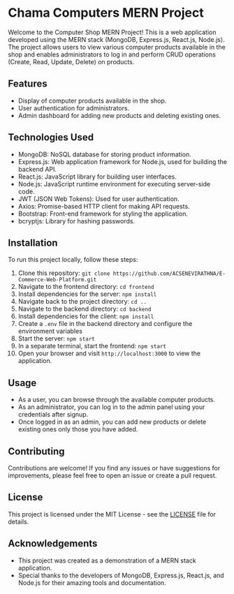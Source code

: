 # Chama Computers MERN Project

Welcome to the Computer Shop MERN Project! This is a web application developed using the MERN stack (MongoDB, Express.js, React.js, Node.js). The project allows users to view various computer products available in the shop and enables administrators to log in and perform CRUD operations (Create, Read, Update, Delete) on products.

## Features

- Display of computer products available in the shop.
- User authentication for administrators.
- Admin dashboard for adding new products and deleting existing ones.

## Technologies Used

- MongoDB: NoSQL database for storing product information.
- Express.js: Web application framework for Node.js, used for building the backend API.
- React.js: JavaScript library for building user interfaces.
- Node.js: JavaScript runtime environment for executing server-side code.
- JWT (JSON Web Tokens): Used for user authentication.
- Axios: Promise-based HTTP client for making API requests.
- Bootstrap: Front-end framework for styling the application.
- bcryptjs: Library for hashing passwords.

## Installation

To run this project locally, follow these steps:

1. Clone this repository: `git clone https://github.com/ACSENEVIRATHNA/E-Commerce-Web-Platform.git`
2. Navigate to the frontend directory: `cd frontend`
3. Install dependencies for the server: `npm install`
4. Navigate back to the project directory: `cd ..`
5. Navigate to the backend directory: `cd backend`
6. Install dependencies for the client: `npm install`
7. Create a `.env` file in the backend directory and configure the environment variables
9. Start the server: `npm start`
10. In a separate terminal, start the frontend: `npm start`
11. Open your browser and visit `http://localhost:3000` to view the application.

## Usage

- As a user, you can browse through the available computer products.
- As an administrator, you can log in to the admin panel using your credentials after signup.
- Once logged in as an admin, you can add new products or delete existing ones only those you have added.

## Contributing

Contributions are welcome! If you find any issues or have suggestions for improvements, please feel free to open an issue or create a pull request.

## License

This project is licensed under the MIT License - see the [LICENSE](LICENSE) file for details.

## Acknowledgements

- This project was created as a demonstration of a MERN stack application.
- Special thanks to the developers of MongoDB, Express.js, React.js, and Node.js for their amazing tools and documentation.
